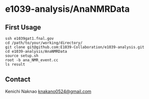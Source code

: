 # e1039-analysis/AnaNMRData

## First Usage

```
ssh e1039gat1.fnal.gov
cd /path/to/your/working/directory/
git clone git@github.com:E1039-Collaboration/e1039-analysis.git
cd e1039-analysis/AnaNMRData
source setup.sh
root -b ana_NMR_event.cc
ls result
```


## Contact

Kenichi Naknao <knakano0524@gmail.com>
